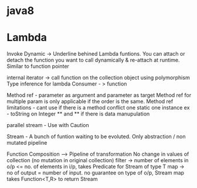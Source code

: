 # java8

<h1>Lambda</h1>

Invoke Dynamic  -> Underline behined Lambda funtions.
You can attach or detach the function you want to call dynamically & re-attach at runtime. Similar to function pointer

internal iterator -> call function on the collection object using polymorphism
Type inference for lambda
Consumer - > function 

Method ref - parameter as argument and parameter as target
Method ref for multiple param is only applicable if the order is the same.
Method ref limitations - cant use if there is a method conflict one static one instance ex - toString on Integer ** and ** if there is data manupulation

parallel stream - Use with Caution

Stream - A bunch of funtion waiting to be evoluted. Only abstraction / non mutated pipeline

Function Composition --> Pipeline of transformation
No change in values of collection (no mutation in original collection)
filter -> number of elements in o/p <= no. of elements in i/p, takes Predicate<T> for Stream of type T
map -> no of output = number of input. no guarantee on type of o/p, Stream<T> map takes Function<T,R> to return Stream<R>
 

